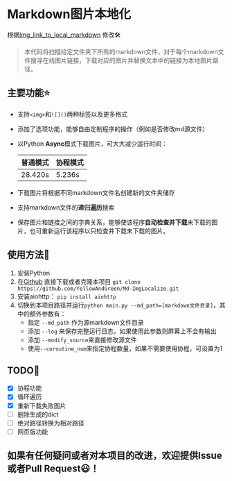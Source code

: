 # Markdown图片本地化
根据[Img_link_to_local_markdown](https://github.com/xZaR3y4p/Img_link_to_local_markdown)
修改🛠️

> 本代码将扫描给定文件夹下所有的markdown文件，对于每个markdown文件搜寻在线图片链接，下载对应的图片并替换文本中的链接为本地图片路径。

## 主要功能⭐
+ 支持`<img>`和`![]()`两种标签以及更多格式
+ 添加了选项功能，能够自由定制程序的操作（例如是否修改md源文件）
+ 以Python **Async**模式下载图片，可大大减少运行时间：

    |  普通模式   | 协程模式  |
    |  ----  | ----  |
    | 28.420s  | 5.236s |
+ 下载图片将根据不同markdown文件名创建新的文件夹储存
+ 支持markdown文件的**递归遍历**搜索
+ 保存图片和链接之间的字典关系，能够使该程序**自动检查并下载**未下载的图片，也可重新运行该程序以只检查并下载未下载的图片。


## 使用方法🚀
1. 安装Python
2. 在[Github](https://github.com/YellowAndGreen/Md-ImgLocalize)
直接下载或者克隆本项目 `git clone https://github.com/YellowAndGreen/Md-ImgLocalize.git`
3. 安装aiohttp： `pip install aiohttp`
4. 切换到本项目路径并运行`python main.py --md_path=[markdown文件目录]`，其中的额外参数有：
    + 指定 `--md_path` 作为源markdown文件目录
    + 添加 `--log` 来保存完整运行日志，如果使用此参数则屏幕上不会有输出
    + 添加 `--modify_source`来直接修改源文件
    + 使用`--coroutine_num`来指定协程数量，如果不需要使用协程，可设置为1



## TODO📃

- [x] 协程功能
- [x] 循环遍历
- [x] 重新下载失败图片
- [ ] 删除生成的dict
- [ ] 绝对路径转换为相对路径
- [ ] 网页版功能

## 如果有任何疑问或者对本项目的改进，欢迎提供Issue或者Pull Request😃！


